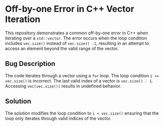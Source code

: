 # Off-by-one Error in C++ Vector Iteration
This repository demonstrates a common off-by-one error in C++ when iterating over a `std::vector`. The error occurs when the loop condition includes `vec.size()` instead of `vec.size() -1`, resulting in an attempt to access an element beyond the valid range of the vector.

## Bug Description
The code iterates through a vector using a `for` loop. The loop condition `i <= vec.size()` is incorrect.  The last valid index of a vector is `vec.size() - 1`.  Accessing `vec[vec.size()]` results in undefined behavior.

## Solution
The solution modifies the loop condition to `i < vec.size()` ensuring that the loop only iterates through valid indices of the vector.